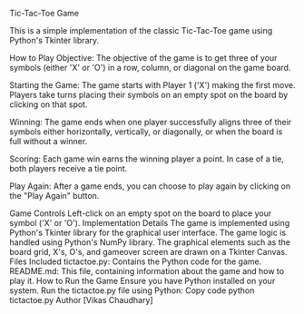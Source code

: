 Tic-Tac-Toe Game

This is a simple implementation of the classic Tic-Tac-Toe game using Python's Tkinter library.

How to Play
Objective: The objective of the game is to get three of your symbols (either 'X' or 'O') in a row, column, or diagonal on the game board.

Starting the Game: The game starts with Player 1 ('X') making the first move. Players take turns placing their symbols on an empty spot on the board by clicking on that spot.

Winning: The game ends when one player successfully aligns three of their symbols either horizontally, vertically, or diagonally, or when the board is full without a winner.

Scoring: Each game win earns the winning player a point. In case of a tie, both players receive a tie point.

Play Again: After a game ends, you can choose to play again by clicking on the "Play Again" button.

Game Controls
Left-click on an empty spot on the board to place your symbol ('X' or 'O').
Implementation Details
The game is implemented using Python's Tkinter library for the graphical user interface.
The game logic is handled using Python's NumPy library.
The graphical elements such as the board grid, X's, O's, and gameover screen are drawn on a Tkinter Canvas.
Files Included
tictactoe.py: Contains the Python code for the game.
README.md: This file, containing information about the game and how to play it.
How to Run the Game
Ensure you have Python installed on your system.
Run the tictactoe.py file using Python:
Copy code
python tictactoe.py
Author
[Vikas Chaudhary]
